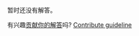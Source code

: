 
暂时还没有解答。

有兴趣[贡献你的解答](https://github.com/BFEdev/BFE.dev-solutions/blob/main/typescript/implement-lengthofstring-t_zh.md)吗? [Contribute guideline](https://github.com/BFEdev/BFE.dev-solutions#how-to-contribute)
